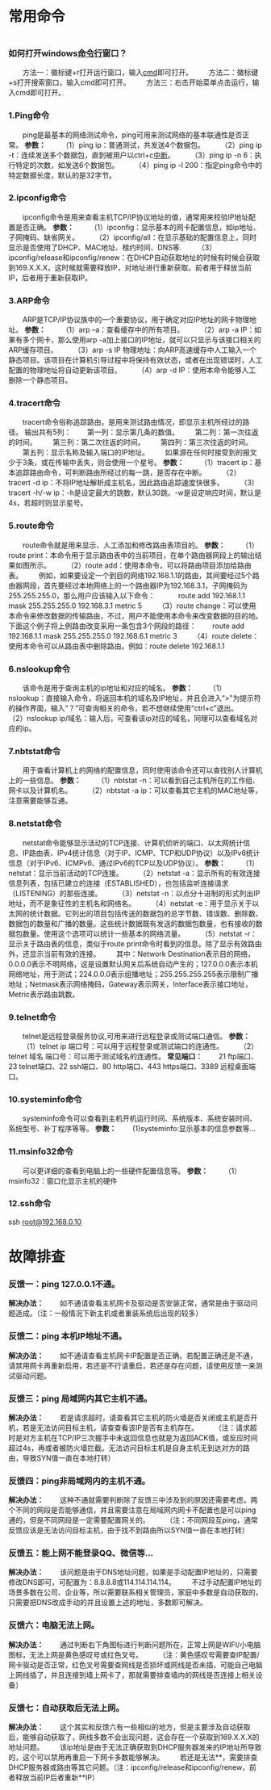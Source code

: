 

# 常用命令



```java

```







### 如何打开windows[命令行](https://so.csdn.net/so/search?q=命令行&spm=1001.2101.3001.7020)窗口？

  方法一：徽标键+r打开运行窗口，输入[cmd](https://so.csdn.net/so/search?q=cmd&spm=1001.2101.3001.7020)即可打开。
  方法二：徽标键+s打开搜索窗口，输入cmd即可打开。
  方法三：右击开始菜单点击运行，输入cmd即可打开。

### 1.Ping命令

  ping是最基本的网络测试命令，ping可用来测试网络的基本联通性是否正常。
**参数：**
  （1）ping ip：普通测试，共发送4个数据包。
  （2）ping ip -t：连续发送多个数据包，直到被用户以ctrl+c[中断](https://so.csdn.net/so/search?q=中断&spm=1001.2101.3001.7020)。
  （3）ping ip -n 6：执行特定的次数，如发送6个数据包。
  （4）ping ip -l 200：指定ping命令中的特定数据长度，默认的是32字节。

### 2.ipconfig命令

  ipconfig命令是用来查看主机TCP/IP协议地址的值，通常用来校验IP地址配置是否正确。
**参数：**
  （1）ipconfig：显示基本的网卡配置信息，如ip地址、子网掩码、缺省网关。
  （2）ipconfig/all：在显示基础的配置信息上，同时显示是否使用了DHCP、MAC地址、租约时间、DNS等.
  （3）ipconfig/release和ipconfig/renew：在DHCP自动获取地址的时候有时候会获取到169.X.X.X，这时候就需要释放IP，对地址进行重新获取。前者用于释放当前IP，后者用于重新获取IP。

### 3.ARP命令

  ARP是TCP/IP协议族中的一个重要协议，用于确定对应IP地址的网卡物理地址。
**参数：**
  （1）arp –a：查看缓存中的所有项目。
  （2）arp -a IP：如果有多个网卡，那么使用arp -a加上接口的IP地址，就可以只显示与该接口相关的ARP缓存项目。
  （3）arp -s IP 物理地址：向ARP高速缓存中人工输入一个静态项目。该项目在计算机引导过程中将保持有效状态，或者在出现错误时，人工配置的物理地址将自动更新该项目。
  （4）arp -d IP：使用本命令能够人工删除一个静态项目。

### 4.tracert命令

  tracert命令俗称追踪路由，是用来测试路由情况，即显示主机所经过的路径。
输出共有5列：
  第一列：显示第几条的数值。
  第二列：第一次往返的时间。
  第三列：第二次往返的时间。
  第四列：第三次往返的时间。
  第五列：显示名称及输入端口的IP地址。
  如果源在任何时接受到的报文少于3条，或在传输中丢失，则会使用一个星号。
**参数：**
  （1）tracert ip：基本追踪路由命令，可判断路由所经过的每一跳，是否存在中断。
  （2）tracert -d ip：不将IP地址解析成主机名，因此路由追踪速度快很多。
  （3）tracert -h/-w ip：-h是设定最大的跳数，默认30跳。-w是设定响应时间，默认是4s，若超时则显示星号。

### 5.route命令

  route命令就是用来显示、人工添加和修改路由表项目的。
**参数：**
  （1）route print：本命令用于显示路由表中的当前项目，在单个路由器网段上的输出结果如图所示。
  （2）route add：使用本命令，可以将路由项目添加给路由表。
  例如，如果要设定一个到目的网络192.168.1.1的路由，其间要经过5个路由器网段，首先要经过本地网络上的一个路由器IP为192.168.3.1，子网掩码为255.255.255.0，那么用户应该输入以下命令：　
  route add 192.168.1.1 mask 255.255.255.0 192.168.3.1 metric 5
  （3）route change：可以使用本命令来修改数据的传输路由，不过，用户不能使用本命令来改变数据的目的地。下面这个例子将上例路由改变采用一条包含3个网段的路径：
  route add 192.168.1.1 mask 255.255.255.0 192.168.6.1 metric 3
  （4）route delete：使用本命令可以从路由表中删除路由。例如：route delete 192.168.1.1

### 6.nslookup命令

  该命令是用于查询主机的ip地址和对应的域名。
**参数：**
  （1）nslookup：直接输入命令，将返回本机的域名及IP地址，并且会进入“>”为提示符的操作界面，输入“？”可查询相关的命令，若不想继续使用“ctrl+c”退出。
  （2）nslookup ip/域名：输入后，可查看该ip对应的域名，同理可以查看域名对应的ip。

### 7.nbtstat命令

  用于查看计算机上的网络的配置信息，同时使用该命令还可以查找别人计算机上的一些信息。
**参数：**
  （1）nbtstat -n：可以看到自己主机所在的工作组、网卡以及计算机名。
  （2）nbtstat -a ip：可以查看其它主机的MAC地址等，注意需要能够互通。

### 8.netstat命令

  netstat命令能够显示活动的TCP连接、计算机侦听的端口、以太网统计信息、IP路由表、IPv4统计信息（对于IP、ICMP、TCP和UDP协议）以及IPv6统计信息（对于IPv6、ICMPv6、通过IPv6的TCP以及UDP协议）。
**参数：**
  （1）netstat：显示当前活动的TCP连接。
  （2）netstat -a：显示所有的有效连接信息列表，包括已建立的连接（ESTABLISHED），也包括监听连接请求（LISTENING）的那些连接。
  （3）netstat -n：以点分十进制的形式列出IP地址，而不是象征性的主机名和网络名。
  （4）netstat -e：用于显示关于以太网的统计数据。它列出的项目包括传送的数据包的总字节数、错误数、删除数、数据包的数量和广播的数量。这些统计数据既有发送的数据包数量，也有接收的数据包数量。使用这个选项可以统计一些基本的网络流量。
  （5）netstat -r：显示关于路由表的信息，类似于route print命令时看到的信息。除了显示有效路由外，还显示当前有效的连接。
  其中：Network Destination表示目的网络，0.0.0.0表示不明网络，这是设置默认网关后系统自动产生的；127.0.0.0表示本机网络地址，用于测试；224.0.0.0表示组播地址；255.255.255.255表示限制广播地址；Netmask表示网络掩码，Gateway表示网关，Interface表示接口地址，Metric表示路由跳数。

### 9.telnet命令

  telnet是远程登录服务协议,可用来进行远程登录或测试端口通信。
**参数：**
  （1）telnet ip 端口号：可以用于远程登录或测试端口的连通性。
  （2）telnet 域名 端口号：可以用于测试域名的连通性。
**常见端口：**
  21 ftp端口、23 telnet端口、22 ssh端口、80 http端口、443 https端口、3389 远程桌面端口。

### 10.systeminfo命令

  systeminfo命令可以查看到主机开机运行时间、系统版本、系统安装时间、系统型号、补丁程序等等。
**参数：**
  (1)systeminfo:显示基本的信息参数等…

### 11.msinfo32命令

  可以更详细的查看到电脑上的一些硬件配置信息等。
**参数：**
  （1）msinfo32：窗口化显示主机的硬件

### 12.ssh命令

ssh root@192.168.0.10


# 故障排查

### 反馈一：ping 127.0.0.1不通。

**解决办法：**
  如不通请查看主机网卡及驱动是否安装正常，通常是由于驱动问题造成。（注：一般情况下新主机或者重装系统后出现的较多）

### 反馈二：ping 本机IP地址不通。

**解决办法：**
  如不通请查看主机网卡IP配置是否正确。若配置正确还是不通，请禁用网卡再重新启用，若还是不行请重启，若还是存在问题，请使用反馈一来测试驱动问题。

### 反馈三：ping 局域网内其它主机不通。

**解决办法：**
  若是请求超时，请查看其它主机的防火墙是否关闭或主机是否开机，若是无法访问目标主机，请查查看该IP是否有主机存在。
  （注：请求超时是对方主机在TCP/IP三次握手中未返回信息也就是为返回ACK值，或反应时间超过4s，再或者被防火墙拦截。无法访问目标主机是自身主机无到达对方的路由，导致SYN值一直在本地打转）

### 反馈四：ping非局域网内的主机不通。

**解决办法：**
  这种不通就需要判断除了反馈三中涉及到的原因还需要考虑，两个不同的网段是否能够通信，并且需要注意在局域网内网卡不配置也是可以ping通的，但是不同网段是一定需要配置网关的。
  （注：不同网段互ping，通常反馈应该是无法访问目标主机，由于找不到路由所以SYN值一直在本地打转）

### 反馈五：能上网不能登录QQ、微信等…

**解决办法：**
  该问题是由于DNS地址问题，如果是手动配置IP地址的，只需要修改DNS即可，可配置为：8.8.8.8或114.114.114.114。
  不过手动配置IP地址的场景多数在公司、企业等，所以需要联系相关管理员，家庭中多数是自动获取的，只需要把DNS改成手动的并且设置上述的地址，多数即可解决。

### 反馈六：电脑无法上网。

**解决办法：**
  通过判断右下角图标进行判断问题所在，正常上网是WIFI/小电脑图标，无法上网是黄色感叹号或红色叉号。
  （注：黄色感叹号需要查IP配置/网卡驱动是否正常，红色叉号需要查网线是否损坏或网线是否未插，可能自己电脑上网线插了，并且连接到墙上网卡了，那就需要排查墙内的网线是否连接上相关设备）

### 反馈七：自动获取后无法上网。

**解决办法：**
  这个其实和反馈六有一些相似的地方，但是主要涉及自动获取后，能够自动获取了，网线多数不会出现问题，这会存在一个获取到169.X.X.X的地址问题。
  该ip地址是由于无法正确获取到DHCP服务器发来的IP地址所导致的，这个可以禁用再重启一下网卡多数能够解决。
  若还是无法**，需要排查DHCP服务器或路由等其它问题。（注：ipconfig/release和ipconfig/renew，前者释放当前IP后者重新**IP）
